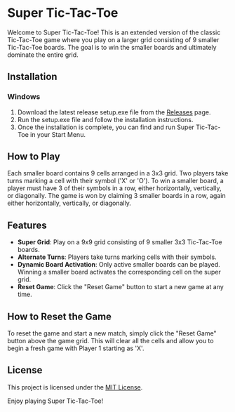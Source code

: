 # Super Tic-Tac-Toe

Welcome to Super Tic-Tac-Toe! This is an extended version of the classic Tic-Tac-Toe game where you play on a larger grid consisting of 9 smaller Tic-Tac-Toe boards. The goal is to win the smaller boards and ultimately dominate the entire grid.

## Installation

### Windows

1. Download the latest release setup.exe file from the [Releases](https://github.com/your-username/super-tic-tac-toe/releases) page.
2. Run the setup.exe file and follow the installation instructions.
3. Once the installation is complete, you can find and run Super Tic-Tac-Toe in your Start Menu.

## How to Play

Each smaller board contains 9 cells arranged in a 3x3 grid. Two players take turns marking a cell with their symbol ('X' or 'O'). To win a smaller board, a player must have 3 of their symbols in a row, either horizontally, vertically, or diagonally. The game is won by claiming 3 smaller boards in a row, again either horizontally, vertically, or diagonally.

## Features

- **Super Grid**: Play on a 9x9 grid consisting of 9 smaller 3x3 Tic-Tac-Toe boards.
- **Alternate Turns**: Players take turns marking cells with their symbols.
- **Dynamic Board Activation**: Only active smaller boards can be played. Winning a smaller board activates the corresponding cell on the super grid.
- **Reset Game**: Click the "Reset Game" button to start a new game at any time.

## How to Reset the Game

To reset the game and start a new match, simply click the "Reset Game" button above the game grid. This will clear all the cells and allow you to begin a fresh game with Player 1 starting as 'X'.


## License

This project is licensed under the [MIT License](LICENSE).

Enjoy playing Super Tic-Tac-Toe!
